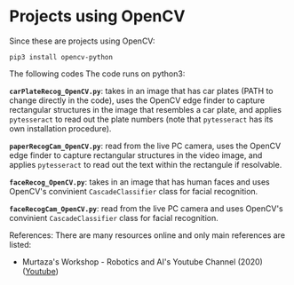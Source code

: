 # Projects using OpenCV
Since these are projects using OpenCV:

    pip3 install opencv-python
    
The following codes  The code runs on python3:

**`carPlateRecog_OpenCV.py`**: takes in an image that has car plates (PATH to change directly in the code), uses the OpenCV edge finder to capture rectangular structures in the image that resembles a car plate, and applies  `pytesseract` to read out the plate numbers (note that `pytesseract` has its own installation procedure).

**`paperRecogCam_OpenCV.py`**: read from the live PC camera, uses the OpenCV edge finder to capture rectangular structures in the video image, and applies `pytesseract` to read out the text within the rectangule if resolvable.

**`faceRecog_OpenCV.py`**: takes in an image that has human faces and uses OpenCV's convinient `CascadeClassifier` class for facial recognition.
    
**`faceRecogCam_OpenCV.py`**: read from the live PC camera and uses OpenCV's convinient `CascadeClassifier` class for facial recognition.
    
References:
There are many resources online and only main references are listed:
- Murtaza's Workshop - Robotics and AI's Youtube Channel (2020) (<a href="https://www.youtube.com/watch?v=WQeoO7MI0Bs">Youtube</a>)
    





